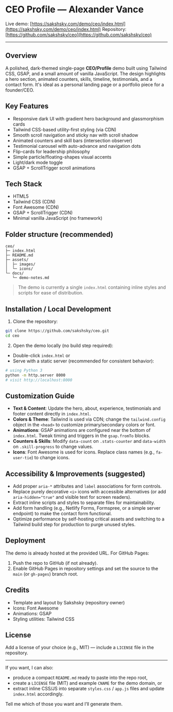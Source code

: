 # CEO Profile — Alexander Vance

Live demo: [https://sakshsky.com/demo/ceo/index.html](https://sakshsky.com/demo/ceo/index.html)
Repository: [https://github.com/sakshsky/ceo](https://github.com/sakshsky/ceo)

---

## Overview

A polished, dark-themed single-page **CEO/Profile** demo built using Tailwind CSS, GSAP, and a small amount of vanilla JavaScript. The design highlights a hero section, animated counters, skills, timeline, testimonials, and a contact form. It's ideal as a personal landing page or a portfolio piece for a founder/CEO.

## Key Features

* Responsive dark UI with gradient hero background and glassmorphism cards
* Tailwind CSS-based utility-first styling (via CDN)
* Smooth scroll navigation and sticky nav with scroll shadow
* Animated counters and skill bars (intersection observer)
* Testimonial carousel with auto-advance and navigation dots
* Flip-cards for leadership philosophy
* Simple particle/floating-shapes visual accents
* Light/dark mode toggle
* GSAP + ScrollTrigger scroll animations

## Tech Stack

* HTML5
* Tailwind CSS (CDN)
* Font Awesome (CDN)
* GSAP + ScrollTrigger (CDN)
* Minimal vanilla JavaScript (no framework)

## Folder structure (recommended)

```
ceo/
├─ index.html
├─ README.md
├─ assets/
│  ├─ images/
│  └─ icons/
└─ docs/
   └─ demo-notes.md
```

> The demo is currently a single `index.html` containing inline styles and scripts for ease of distribution.

## Installation / Local Development

1. Clone the repository:

```bash
git clone https://github.com/sakshsky/ceo.git
cd ceo
```

2. Open the demo locally (no build step required):

* Double-click `index.html` or
* Serve with a static server (recommended for consistent behavior):

```bash
# using Python 3
python -m http.server 8000
# visit http://localhost:8000
```

## Customization Guide

* **Text & Content**: Update the hero, about, experience, testimonials and footer content directly in `index.html`.
* **Colors & Theme**: Tailwind is used via CDN; change the `tailwind.config` object in the `<head>` to customize primary/secondary colors or font.
* **Animations**: GSAP animations are configured near the bottom of `index.html`. Tweak timing and triggers in the `gsap.fromTo` blocks.
* **Counters & Skills**: Modify `data-count` on `.stats-counter` and `data-width` on `.skill-progress` to change values.
* **Icons**: Font Awesome is used for icons. Replace class names (e.g., `fa-user-tie`) to change icons.

## Accessibility & Improvements (suggested)

* Add proper `aria-*` attributes and `label` associations for form controls.
* Replace purely decorative `<i>` icons with accessible alternatives (or add `aria-hidden="true"` and visible text for screen readers).
* Extract inline scripts and styles to separate files for maintainability.
* Add form handling (e.g., Netlify Forms, Formspree, or a simple server endpoint) to make the contact form functional.
* Optimize performance by self-hosting critical assets and switching to a Tailwind build step for production to purge unused styles.

## Deployment

The demo is already hosted at the provided URL. For GitHub Pages:

1. Push the repo to GitHub (if not already).
2. Enable GitHub Pages in repository settings and set the source to the `main` (or `gh-pages`) branch root.

## Credits

* Template and layout by Sakshsky (repository owner)
* Icons: Font Awesome
* Animations: GSAP
* Styling utilities: Tailwind CSS

## License

Add a license of your choice (e.g., MIT) — include a `LICENSE` file in the repository.

---

If you want, I can also:

* produce a compact `README.md` ready to paste into the repo root,
* create a `LICENSE` file (MIT) and example `CNAME` for the demo domain, or
* extract inline CSS/JS into separate `styles.css` / `app.js` files and update `index.html` accordingly.

Tell me which of those you want and I’ll generate them.

